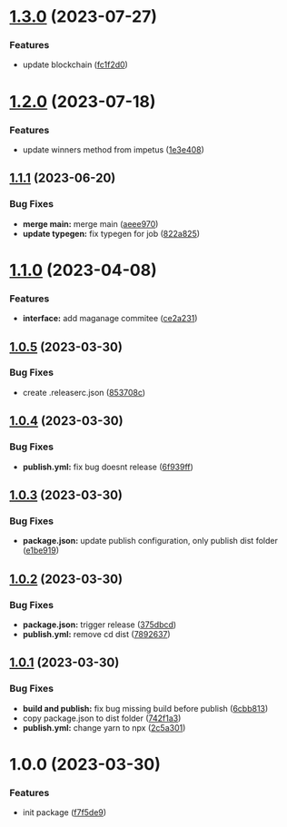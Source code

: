 # [1.3.0](https://github.com/dnt-team/impetus-typegen/compare/v1.2.0...v1.3.0) (2023-07-27)


### Features

* update blockchain ([fc1f2d0](https://github.com/dnt-team/impetus-typegen/commit/fc1f2d0a3813e149311ae70e1f83a43ed6858866))

# [1.2.0](https://github.com/dnt-team/impetus-typegen/compare/v1.1.1...v1.2.0) (2023-07-18)


### Features

* update winners method from impetus ([1e3e408](https://github.com/dnt-team/impetus-typegen/commit/1e3e408f9115b8e9e1e846b61f62acb6ee4cf60c))

## [1.1.1](https://github.com/dnt-team/impetus-typegen/compare/v1.1.0...v1.1.1) (2023-06-20)


### Bug Fixes

* **merge main:** merge main ([aeee970](https://github.com/dnt-team/impetus-typegen/commit/aeee9707366d32b3b52dc47ec4449c360953a279))
* **update typegen:** fix typegen for job ([822a825](https://github.com/dnt-team/impetus-typegen/commit/822a8255b44ec7b710521dc35f10cd4facf4edd1))

# [1.1.0](https://github.com/dnt-team/impetus-typegen/compare/v1.0.5...v1.1.0) (2023-04-08)


### Features

* **interface:** add maganage commitee ([ce2a231](https://github.com/dnt-team/impetus-typegen/commit/ce2a2310e516cdbda340279886bd245f69156a7f))

## [1.0.5](https://github.com/dnt-team/impetus-typegen/compare/v1.0.4...v1.0.5) (2023-03-30)


### Bug Fixes

* create .releaserc.json ([853708c](https://github.com/dnt-team/impetus-typegen/commit/853708ceb548a854289720f5a03fe09be0bf3fd3))

## [1.0.4](https://github.com/dnt-team/impetus-typegen/compare/v1.0.3...v1.0.4) (2023-03-30)


### Bug Fixes

* **publish.yml:** fix bug doesnt release ([6f939ff](https://github.com/dnt-team/impetus-typegen/commit/6f939ff91abb73f15348956e009f5fabdbabb7d0))

## [1.0.3](https://github.com/dnt-team/impetus-typegen/compare/v1.0.2...v1.0.3) (2023-03-30)


### Bug Fixes

* **package.json:** update publish configuration, only publish dist folder ([e1be919](https://github.com/dnt-team/impetus-typegen/commit/e1be91936aaf4a7aca15c5902ac36c4934f213b1))

## [1.0.2](https://github.com/dnt-team/impetus-typegen/compare/v1.0.1...v1.0.2) (2023-03-30)


### Bug Fixes

* **package.json:** trigger release ([375dbcd](https://github.com/dnt-team/impetus-typegen/commit/375dbcd057940782bed54597fc7193e2ffa69334))
* **publish.yml:** remove cd dist ([7892637](https://github.com/dnt-team/impetus-typegen/commit/78926379a214f792794461b4dbbeee2d8022cfe1))

## [1.0.1](https://github.com/dnt-team/impetus-typegen/compare/v1.0.0...v1.0.1) (2023-03-30)


### Bug Fixes

* **build and publish:** fix bug missing build before publish ([6cbb813](https://github.com/dnt-team/impetus-typegen/commit/6cbb8139894fda9a292543fb44db852932cc6465))
* copy package.json to dist folder ([742f1a3](https://github.com/dnt-team/impetus-typegen/commit/742f1a39a8bd67e6037995050ff35e36ade33288))
* **publish.yml:** change yarn to npx ([2c5a301](https://github.com/dnt-team/impetus-typegen/commit/2c5a301ff6ff3ee6ec91ae60719a2956c47c45b3))

# 1.0.0 (2023-03-30)


### Features

* init package ([f7f5de9](https://github.com/dnt-team/impetus-typegen/commit/f7f5de9eae417827dfe64a921a791f436665a1b5))
